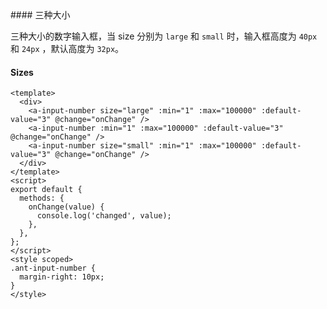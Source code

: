 <cn>
#### 三种大小 

三种大小的数字输入框，当 size 分别为 `large` 和 `small` 时，输入框高度为 `40px` 和 `24px` ，默认高度为 `32px`。
</cn>
<us>
#### Sizes
</us>

```tpl
<template>
  <div>
    <a-input-number size="large" :min="1" :max="100000" :default-value="3" @change="onChange" />
    <a-input-number :min="1" :max="100000" :default-value="3" @change="onChange" />
    <a-input-number size="small" :min="1" :max="100000" :default-value="3" @change="onChange" />
  </div>
</template>
<script>
export default {
  methods: {
    onChange(value) {
      console.log('changed', value);
    },
  },
};
</script>
<style scoped>
.ant-input-number {
  margin-right: 10px;
}
</style>
```